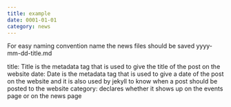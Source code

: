 ```yaml
---
title: example
date: 0001-01-01
category: news
---
```


For easy naming convention name the news files should be saved yyyy-mm-dd-title.md

title: Title is the metadata tag that is used to give the title of the post on the website
date: Date is the metadata tag that is used to give a date of the post on the website and it is also used by jekyll to know when a post should be posted to the website
category: declares whether it shows up on the events page or on the news page
